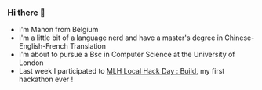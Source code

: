 ### Hi there 👋
- I'm Manon from Belgium
- I'm a little bit of a language nerd and have a master's degree in Chinese-English-French Translation
- I'm about to pursue a Bsc in Computer Science at the University of London
- Last week I participated to [MLH Local Hack Day : Build](https://news.mlh.io/localhackdaybuild-12-16-2020), my first hackathon ever !

<!--
**web-Nuo/web-Nuo** is a ✨ _special_ ✨ repository because its `README.md` (this file) appears on your GitHub profile.

Here are some ideas to get you started:

- 🔭 I’m currently working on ...
- 🌱 I’m currently learning ...
- 👯 I’m looking to collaborate on ...
- 🤔 I’m looking for help with ...
- 💬 Ask me about ...
- 📫 How to reach me: ...
- 😄 Pronouns: ...
- ⚡ Fun fact: ...
-->
